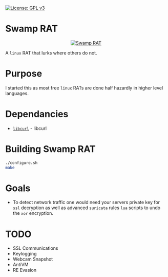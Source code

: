 [![License: GPL v3](https://img.shields.io/badge/License-GPL%20v3-blue.svg)](https://github.com/lillypad/swamp-rat/blob/master/LICENSE)

# Swamp RAT

<p align="center">
  <a target="_blank" href="https://www.youtube.com/watch?v=JYyw4ODRndI">
    <img src="https://github.com/lillypad/swamp-rat/raw/master/img/swamp-rat.gif" alt="Swamp RAT"/>
  </a>
</p>


A `linux` RAT that lurks where others do not.

# Purpose

I started this as most free `linux` RATs are done half hazardly in higher level languages.

# Dependancies
- [`libcurl`](https://curl.haxx.se/libcurl/) - libcurl

# Building Swamp RAT
```bash
./configure.sh
make
```

# Goals
- To detect network traffic one would need your servers private key for `ssl` decryption as well as advanced `suricata` rules `lua` scripts to undo the `xor` encryption.

# TODO
- SSL Communications
- Keylogging
- Webcam Snapshot
- AntiVM
- RE Evasion
